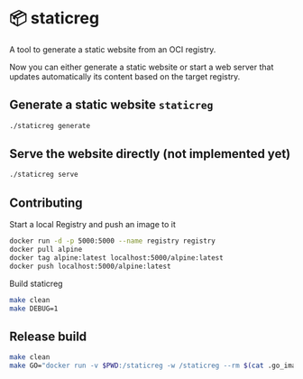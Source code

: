 # :package: staticreg

A tool to generate a static website from an OCI registry.



Now you can either generate a static website or start a web server that updates automatically its content based  on the target registry.

## Generate a static website `staticreg`

```bash
./staticreg generate
```

## Serve the website directly (not implemented yet)

```bash
./staticreg serve
```

## Contributing

Start a local Registry and push an image to it

```bash
docker run -d -p 5000:5000 --name registry registry
docker pull alpine
docker tag alpine:latest localhost:5000/alpine:latest
docker push localhost:5000/alpine:latest
```

Build staticreg

```bash
make clean
make DEBUG=1
```


## Release build

```bash
make clean
make GO="docker run -v $PWD:/staticreg -w /staticreg --rm $(cat .go_image) go"
```
